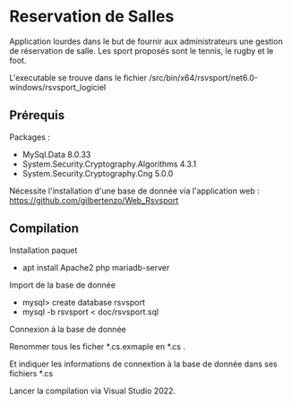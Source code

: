 
Reservation de Salles
======================

Application lourdes dans le but de fournir aux administrateurs une gestion de réservation de salle.
Les sport proposés sont le tennis, le rugby et le foot.

L'executable se trouve dans le fichier /src/bin/x64/rsvsport/net6.0-windows/rsvsport_logiciel


Prérequis
--------------
 Packages :

 - MySql.Data 8.0.33
 - System.Security.Cryptography.Algorithms 4.3.1
 - System.Security.Cryptography.Cng 5.0.0

Nécessite l'installation d'une base de donnée via l'application web :
https://github.com/gilbertenzo/Web_Rsvsport


  
Compilation
-------------

Installation paquet
 
  - apt install Apache2 php mariadb-server

Import de la base de donnée

  - mysql> create database rsvsport
  - mysql -b rsvsport < doc/rsvsport.sql
  
Connexion à la base de donnée 

  Renommer tous les ficher *.cs.exmaple  en *.cs .
  
  Et indiquer les informations de connextion à la base de donnée dans ses fichiers *.cs 

  Lancer la compilation via Visual Studio 2022.
